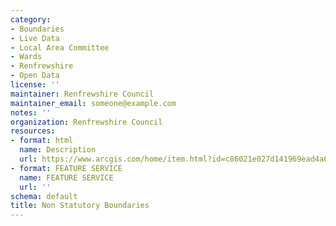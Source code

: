 ```yaml
---
category:
- Boundaries
- Live Data
- Local Area Committee
- Wards
- Renfrewshire
- Open Data
license: ''
maintainer: Renfrewshire Council
maintainer_email: someone@example.com
notes: ''
organization: Renfrewshire Council
resources:
- format: html
  name: Description
  url: https://www.arcgis.com/home/item.html?id=c86021e027d141969ead4a69f3c569ff
- format: FEATURE SERVICE
  name: FEATURE SERVICE
  url: ''
schema: default
title: Non Statutory Boundaries
---
```

